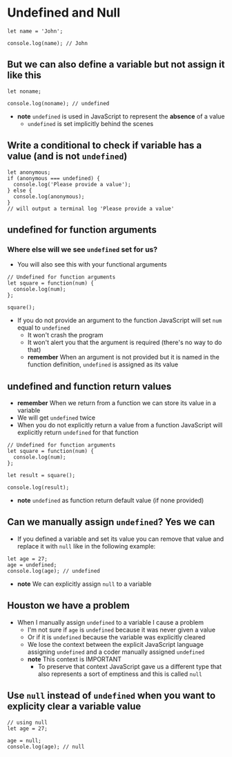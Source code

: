 # Undefined and Null
```
let name = 'John';

console.log(name); // John

```

## But we can also define a variable but not assign it like this
```
let noname;

console.log(noname); // undefined
```

* **note** `undefined` is used in JavaScript to represent the **absence** of a value
    - `undefined` is set implicitly behind the scenes

## Write a conditional to check if variable has a value (and is not `undefined`)

```
let anonymous;
if (anonymous === undefined) {
  console.log('Please provide a value');
} else {
  console.log(anonymous);
}
// will output a terminal log 'Please provide a value'
```

## undefined for function arguments
### Where else will we see `undefined` set for us?
* You will also see this with your functional arguments

```
// Undefined for function arguments
let square = function(num) {
  console.log(num);
};

square();
```

* If you do not provide an argument to the function JavaScript will set `num` equal to `undefined`
    - It won't crash the program
    - It won't alert you that the argument is required (there's no way to do that)
    - **remember** When an argument is not provided but it is named in the function definition, `undefined` is assigned as its value

## undefined and function return values
* **remember** When we return from a function we can store its value in a variable
* We will get `undefined` twice
* When you do not explicitly return a value from a function JavaScript will explicitly return `undefined` for that function

```
// Undefined for function arguments
let square = function(num) {
  console.log(num);
};

let result = square();

console.log(result);
```

* **note** `undefined` as function return default value (if none provided)

## Can we manually assign `undefined`? Yes we can
* If you defined a variable and set its value you can remove that value and replace it with `null` like in the following example:

```
let age = 27;
age = undefined;
console.log(age); // undefined
```

* **note** We can explicitly assign `null` to a variable

## Houston we have a problem
* When I manually assign `undefined` to a variable I cause a problem
    - I'm not sure if `age` is `undefined` because it was never given a value
    - Or if it is `undefined` because the variable was explicitly cleared
    - We lose the context between the explicit JavaScript language assigning `undefined` and a coder manually assigned `undefined`
    - **note** This context is IMPORTANT
        + To preserve that context JavaScript gave us a different type that also represents a sort of emptiness and this is called `null`

## Use `null` instead of `undefined` when you want to explicity clear a variable value

```
// using null
let age = 27;

age = null;
console.log(age); // null
```
